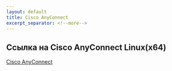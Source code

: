 ```yaml
---
layout: default
title: Cisco AnyConnect
excerpt_separator: <!--more-->
---
```

## Ссылка на Cisco AnyConnect Linux(x64)
<!--more-->
[Cisco AnyConnect](https://uci.service-now.com/kb_view.do?sysparm_article=KB0010201)
